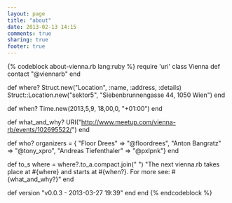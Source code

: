 ```yaml
---
layout: page
title: "about"
date: 2013-02-13 14:15
comments: true
sharing: true
footer: true
---
```

{% codeblock about-vienna.rb lang:ruby %}
require 'uri'
class Vienna
  def contact
    "@viennarb"
  end

  def where?
    Struct.new("Location", :name, :address, :details)
    Struct::Location.new("sektor5", "Siebenbrunnengasse 44, 1050 Wien")
  end

  def when?
    Time.new(2013,5,9, 18,00,0, "+01:00")
  end

  def what_and_why?
    URI("http://www.meetup.com/vienna-rb/events/102695522/")
  end

  def who?
    organizers = {
      "Floor Drees" => "@floordrees",
      "Anton Bangratz" => "@tony_xpro",
      "Andreas Tiefenthaler" => "@pxlpnk"}
  end

  def to_s
    where = where?.to_a.compact.join(" ")
   "The next vienna.rb takes place at #{where} and starts at #{when?}. For more see: #{what_and_why?}"
  end


  def version
    "v0.0.3 - 2013-03-27 19:39"
  end
end
{% endcodeblock %}
